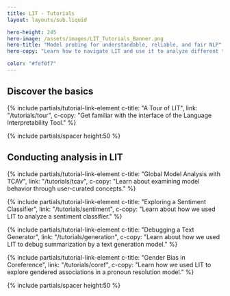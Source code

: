```yaml
---
title: LIT - Tutorials
layout: layouts/sub.liquid

hero-height: 245
hero-image: /assets/images/LIT_Tutorials_Banner.png
hero-title: "Model probing for understandable, reliable, and fair NLP"
hero-copy: "Learn how to navigate LIT and use it to analyze different types of models. "

color: "#fef0f7"
---
```


<div class="mdl-cell--8-col mdl-cell--8-col-tablet mdl-cell--4-col-phone">

<a name="basics"></a>

## Discover the basics

{% include partials/tutorial-link-element c-title: "A Tour of LIT", link: "/tutorials/tour",
c-copy: "Get familiar with the interface of the Language Interpretability Tool." %}

{% include partials/spacer height:50 %}

<a name="analysis"></a>

## Conducting analysis in LIT

{% include partials/tutorial-link-element c-title: "Global Model Analysis with TCAV", link: "/tutorials/tcav",
c-copy: "Learn about examining model behavior through user-curated concepts." %}

{% include partials/tutorial-link-element c-title: "Exploring a Sentiment Classifier", link: "/tutorials/sentiment",
c-copy: "Learn about how we used LIT to analyze a sentiment classifier." %}

{% include partials/tutorial-link-element c-title: "Debugging a Text Generator", link: "/tutorials/generation",
c-copy: "Learn about how we used LIT to debug summarization by a text generation model." %}

{% include partials/tutorial-link-element c-title: "Gender Bias in Coreference", link: "/tutorials/coref",
c-copy: "Learn how we used LIT to explore gendered associations in a pronoun resolution model." %}

{% include partials/spacer height:50 %}

</div>
